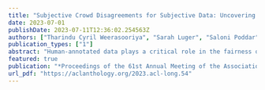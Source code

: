 ```yaml
---
title: "Subjective Crowd Disagreements for Subjective Data: Uncovering Meaningful CrowdOpinion with Population-level Learning"
date: 2023-07-01
publishDate: 2023-07-11T12:36:02.254563Z
authors: ["Tharindu Cyril Weerasooriya", "Sarah Luger", "Saloni Poddar", "Ashiqur KhudaBukhsh", "Christopher M. Homan"]
publication_types: ["1"]
abstract: "Human-annotated data plays a critical role in the fairness of AI systems, including those that deal with life-altering decisions or moderating human-created web/social media content. Conventionally, annotator disagreements are resolved before any learning takes place. However, researchers are increasingly identifying annotator disagreement as pervasive and meaningful. They also question the performance of a system when annotators disagree. Particularly when minority views are disregarded, especially among groups that may already be underrepresented in the annotator population. In this paper, we introduce CrowdOpinion, an unsupervised learning based approach that uses language features and label distributions to pool similar items into larger samples of label distributions. We experiment with four generative and one density-based clustering method, applied to five linear combinations of label distributions and features. We use five publicly available benchmark datasets (with varying levels of annotator disagreements) from social media (Twitter, Gab, and Reddit). We also experiment in the wild using a dataset from Facebook, where annotations come from the platform itself by users reacting to posts. We evaluate CrowdOpinion as a label distribution prediction task using KL-divergence and a single-label problem using accuracy measures."
featured: true
publication: "*Proceedings of the 61st Annual Meeting of the Association for Computational Linguistics (Volume 1: Long Papers)*"
url_pdf: "https://aclanthology.org/2023.acl-long.54"
---
```



